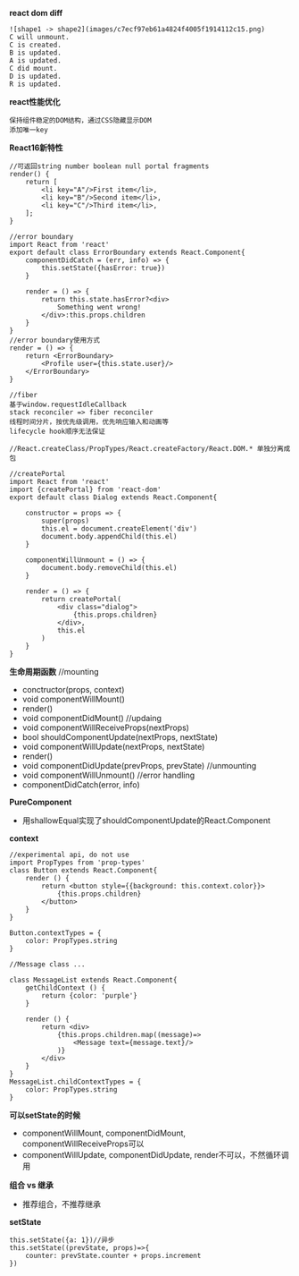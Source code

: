 **react dom diff**
```
![shape1 -> shape2](images/c7ecf97eb61a4824f4005f1914112c15.png)
C will unmount.
C is created.
B is updated.
A is updated.
C did mount.
D is updated.
R is updated.
```



**react性能优化**
```
保持组件稳定的DOM结构，通过CSS隐藏显示DOM
添加唯一key

```


**React16新特性**
```
//可返回string number boolean null portal fragments
render() {
	return [ 
    	<li key="A"/>First item</li>,
    	<li key="B"/>Second item</li>,
    	<li key="C"/>Third item</li>,
  	];
}

//error boundary
import React from 'react'
export default class ErrorBoundary extends React.Component{
	componentDidCatch = (err, info) => {
		this.setState({hasError: true})
	}

	render = () => {
		return this.state.hasError?<div>
			Something went wrong!
		</div>:this.props.children
	}
}
//error boundary使用方式
render = () => {
	return <ErrorBoundary>
		<Profile user={this.state.user}/>
	</ErrorBoundary>
}

//fiber 
基于window.requestIdleCallback
stack reconciler => fiber reconciler
线程时间分片，按优先级调用，优先响应输入和动画等
lifecycle hook顺序无法保证

//React.createClass/PropTypes/React.createFactory/React.DOM.* 单独分离成包

//createPortal
import React from 'react'
import {createPortal} from 'react-dom'
export default class Dialog extends React.Component{

	constructor = props => {
		super(props)
		this.el = document.createElement('div')
		document.body.appendChild(this.el)
	} 

	componentWillUnmount = () => {
		document.body.removeChild(this.el)
	}

	render = () => {
		return createPortal(
			<div class="dialog">
				{this.props.children}
			</div>,
			this.el
		)
	}
}  
```


**生命周期函数**
//mounting
- conctructor(props, context) 
- void componentWillMount()
- render()
- void componentDidMount()
//updaing
- void componentWillReceiveProps(nextProps)
- bool shouldComponentUpdate(nextProps, nextState)
- void componentWillUpdate(nextProps, nextState)
- render()
- void componentDidUpdate(prevProps, prevState)
//unmounting
- void componentWillUnmount()
//error handling
- componentDidCatch(error, info)



**PureComponent**
- 用shallowEqual实现了shouldComponentUpdate的React.Component



**context**
```
//experimental api, do not use
import PropTypes from 'prop-types'
class Button extends React.Component{
	render () {
		return <button style={{background: this.context.color}}>
			{this.props.children}
		</button>
	}
}

Button.contextTypes = {
	color: PropTypes.string
}

//Message class ...

class MessageList extends React.Component{
	getChildContext () {
		return {color: 'purple'}
	}

	render () {
		return <div>
			{this.props.children.map((message)=>
				<Message text={message.text}/>
			)}
		</div>
	}
}
MessageList.childContextTypes = {
	color: PropTypes.string
}
```


**可以setState的时候**
- componentWillMount, componentDidMount, componentWillReceiveProps可以
- componentWillUpdate, componentDidUpdate, render不可以，不然循环调用



**组合 vs 继承**
- 推荐组合，不推荐继承



**setState**
```
this.setState({a: 1})//异步
this.setState((prevState, props)=>{
	counter: prevState.counter + props.increment
})
```
